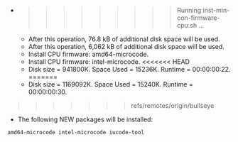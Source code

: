 * >>>>>>>>> Running inst-min-con-firmware-cpu.sh ...
  * After this operation, 76.8 kB of additional disk space will be used.
  * After this operation, 6,062 kB of additional disk space will be used.
  * Install CPU firmware: amd64-microcode.
  * Install CPU firmware: intel-microcode.
<<<<<<< HEAD
  * Disk size = 941800K. Space Used = 15236K. Runtime = 00:00:00:22.
=======
  * Disk size = 1169092K. Space Used = 15240K. Runtime = 00:00:00:30.
>>>>>>> refs/remotes/origin/bullseye
  * The following NEW packages will be installed:
  ```bash
amd64-microcode intel-microcode iucode-tool
  ```
